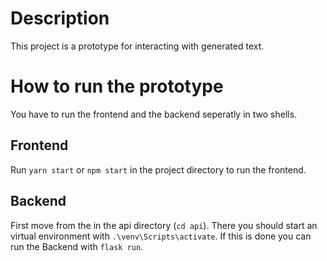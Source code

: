 # Description

This project is a prototype for interacting with generated text.


# How to run the prototype

You have to run the frontend and the backend seperatly in two shells.


## Frontend

Run `yarn start` or `npm start` in the project directory to run the frontend.


## Backend

First move from the in the api directory (`cd api`). There you should start an virtual environment with `.\venv\Scripts\activate`.
If this is done you can run the Backend with `flask run`.
